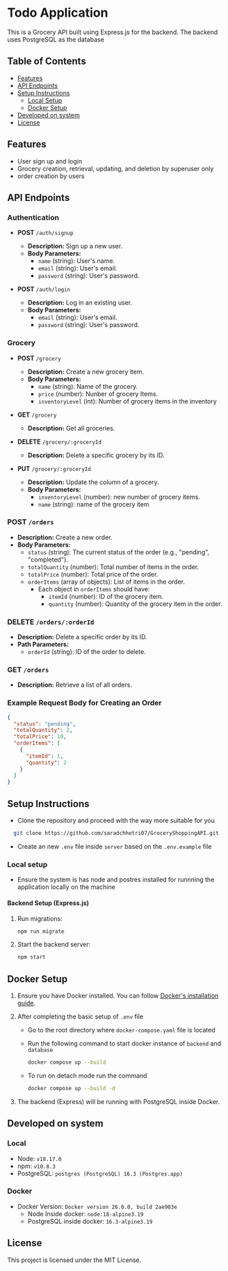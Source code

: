 # Todo Application

This is a Grocery API built using Express.js for the backend. The backend uses PostgreSQL as the database

## Table of Contents

- [Features](#features)
- [API Endpoints](#api-endpoints)
- [Setup Instructions](#setup-instructions)
  - [Local Setup](#local-setup)
  - [Docker Setup](#docker-setup)
- [Developed on system](#developed-on-system)
- [License](#license)

## Features

- User sign up and login
- Grocery creation, retrieval, updating, and deletion by superuser only
- order creation by users

## API Endpoints

### Authentication

- **POST** `/auth/signup`

  - **Description:** Sign up a new user.
  - **Body Parameters:**
    - `name` (string): User's name.
    - `email` (string): User's email.
    - `password` (string): User's password.

- **POST** `/auth/login`
  - **Description:** Log in an existing user.
  - **Body Parameters:**
    - `email` (string): User's email.
    - `password` (string): User's password.

### Grocery

- **POST** `/grocery`

  - **Description:** Create a new grocery item.
  - **Body Parameters:**
    - `name` (string): Name of the grocery.
    - `price` (number): Nunber of grocery Items.
    - `inventoryLevel` (int): Number of grocery items in the inventory

- **GET** `/grocery`

  - **Description:** Get all groceries.

- **DELETE** `/grocery/:groceryId`

  - **Description:** Delete a specific grocery by its ID.

- **PUT** `/grocery/:groceryId`
  - **Description:** Update the column of a grocery.
  - **Body Parameters:**
    - `inventoryLevel` (number): new number of grocery items.
    - `name` (string): name of the grocery item

### **POST** `/orders`

- **Description:** Create a new order.
- **Body Parameters:**
  - `status` (string): The current status of the order (e.g., "pending", "completed").
  - `totalQuantity` (number): Total number of items in the order.
  - `totalPrice` (number): Total price of the order.
  - `orderItems` (array of objects): List of items in the order.
    - Each object in `orderItems` should have:
      - `itemId` (number): ID of the grocery item.
      - `quantity` (number): Quantity of the grocery item in the order.

### **DELETE** `/orders/:orderId`

- **Description:** Delete a specific order by its ID.
- **Path Parameters:**
  - `orderId` (string): ID of the order to delete.

### **GET** `/orders`

- **Description:** Retrieve a list of all orders.

### Example Request Body for Creating an Order

```json
{
  "status": "pending",
  "totalQuantity": 2,
  "totalPrice": 10,
  "orderItems": [
    {
      "itemId": 1,
      "quantity": 2
    }
  ]
}
```

## Setup Instructions

- Clone the repository and proceed with the way more suitable for you

```bash
  git clone https://github.com/saradchhetri07/GroceryShoppingAPI.git
```

- Create an new `.env` file inside `server` based on the `.env.example` file

### Local setup

- Ensure the system is has node and postres installed for runnning the application locally on the machine

#### Backend Setup (Express.js)

1. Run migrations:
   ```bash
   npm run migrate
   ```
1. Start the backend server:
   ```bash
   npm start
   ```

## Docker Setup

1. Ensure you have Docker installed. You can follow [Docker's installation guide](https://docs.docker.com/get-docker/).

1. After completing the basic setup of `.env` file

   - Go to the root directory where `docker-compose.yaml` file is located
   - Run the following command to start docker instance of `backend` and `database`

     ```bash
     docker compose up --build
     ```

   - To run on detach mode run the command
     ```bash
     docker compose up --build -d
     ```

1. The backend (Express) will be running with PostgreSQL inside Docker.

## Developed on system

### Local

- Node: `v18.17.0`
- npm: `v10.8.3`
- PostgreSQL: `postgres (PostgreSQL) 16.3 (Postgres.app)`

### Docker

- Docker Version: `Docker version 26.0.0, build 2ae903e`
  - Node Inside docker: `node:18-alpine3.19`
  - PostgreSQL inside docker: `16.3-alpine3.19`

## License

This project is licensed under the MIT License.
